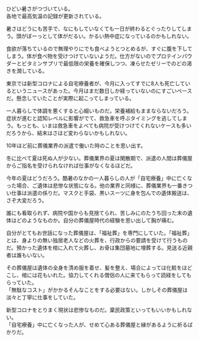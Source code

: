 ひどい暑さがつづいている。  
各地で最高気温の記録が更新されている。

暑さはどうにも苦手で、なにもしていなくても一日が終わるとぐったりしてしまう。頭がぼーっとして体がだるい。かるい熱中症になっているのかもしれない。

食欲が落ちているので無理やりにでも食べようとつとめるが、すぐに腹を下してしまう。体が食べ物を受けつけていないようだ。仕方がないのでプロテインパウダーとビタミンサプリで最低限の栄養を確保しつつ、凍らせたゼリーでのどの渇きを潤している。

東京では新型コロナによる自宅療養者が、今月に入ってすでに8人も死亡しているというニュースがあった。今月はまだ数日しか経っていないのにすごいペースだ。懸念していたことが実際に起こってしまっている。

一人暮らしで体調を悪くすると心細いものだ。栄養補給もままならないだろう。症状が進むと認知レベルに影響がでて、救急車を呼ぶタイミングを逃してしまう。もっとも、いまは救急車をよべても病院が受けつけてくれないケースも多いだろうから、結末はさほど変わらないかもしれない。

10年ほど前に葬儀業界の派遣で働いた時のことを思い出す。

冬に比べて夏は死ぬ人が少ない。葬儀業界の夏は閑散期で、派遣の人間は葬儀屋からご指名を受けられなければ仕事がなくなるほどだ。

今年の夏はどうだろう。酷暑のなかの一人暮らしの人が「自宅療養」中に亡くなった場合、ご遺体は悲惨な状態になる。他の業界と同様に、葬儀業界も一番きつい仕事は派遣の係りだ。マスクと手袋、黒いスーツに身を包んでの遺体搬送は、さぞ大変だろう。

誰にも看取られず、病院や国からも見捨てられ、苦しみにのたうち回った末の遺体はどのようなものか。自分の葬儀屋時代の経験を思い出して胸が痛む。

自分がとてもお世話になった葬儀屋は、「福祉葬」を専門にしていた。「福祉葬」とは、身よりの無い独居老人などの火葬を、行政からの要請を受けて行うものだ。預かった遺体を棺に入れて火葬し、お骨は集団墓地に埋葬する。見送る近親者は誰もいない。

その葬儀屋は遺体の全身を清め服を着せ、髪を整え、場合によっては化粧をほどこし、棺には花もいれた。協力してくれる僧侶の人に来てもらって読経をしてもらっていた。  
「無駄なコスト」がかかるそんなことをする必要はない。しかしその葬儀屋は淡々と丁寧に仕事をしていた。

新型コロナをとりまく現状は悲惨なものだ。棄民政策といってもいいかもしれない。  
「自宅療養」中に亡くなった人が、せめて心ある葬儀屋と縁があるように祈るばかりだ。
